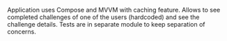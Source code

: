 Application uses Compose and MVVM with caching feature.
Allows to see completed challenges of one of the users (hardcoded) and see the challenge details.
Tests are in separate module to keep separation of concerns.